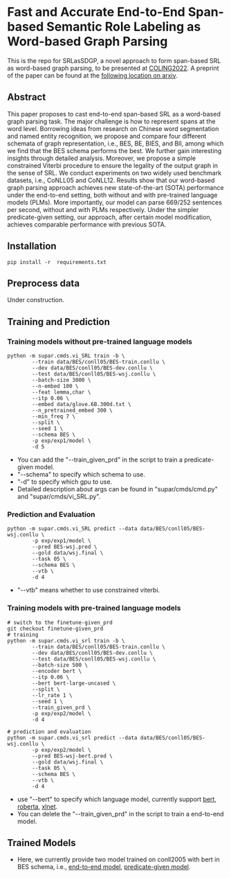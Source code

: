 # Fast and Accurate End-to-End Span-based Semantic Role Labeling as Word-based Graph Parsing
This is the repo for SRLasSDGP, a novel approach to form span-based SRL as word-based graph parsing, to be presented at [COLING2022](https://coling2022.org/coling). A preprint of the paper can be found at the [following location on arxiv](https://arxiv.org/abs/2112.02970).

## Abstract
This paper proposes to cast end-to-end span-based SRL as a  word-based graph parsing task. 
The major challenge is how to represent spans at the word level. 
Borrowing ideas from research on Chinese word  segmentation and named entity recognition, 
we propose and compare four different schemata of graph representation, i.e., BES, BE, BIES, and BII,
among which we find that the BES schema performs the best. 
We further gain interesting insights through detailed analysis. 
Moreover, we propose a simple constrained Viterbi procedure to ensure the legality of the output  graph in the sense of SRL. 
We conduct experiments on two widely used benchmark datasets, i.e., CoNLL05 and CoNLL12. 
Results show that our word-based graph parsing approach achieves new state-of-the-art (SOTA) performance under the end-to-end setting, both without and with pre-trained language models (PLMs). 
More importantly, our model can parse 669/252 sentences per second, without and with PLMs respectively. Under the simpler predicate-given setting, our approach, after certain model modification,  achieves comparable performance with previous SOTA.  

## Installation
```shell
pip install -r  requirements.txt
```

## Preprocess data
Under construction.

## Training and Prediction
### Training models without pre-trained language models
```
python -m supar.cmds.vi_SRL train -b \
        --train data/BES/conll05/BES-train.conllu \
        --dev data/BES/conll05/BES-dev.conllu \
        --test data/BES/conll05/BES-wsj.conllu \
        --batch-size 3000 \
        --n-embed 100 \
        --feat lemma,char \
        --itp 0.06 \
        --embed data/glove.6B.300d.txt \
        --n_pretrained_embed 300 \
        --min_freq 7 \
        --split \
        --seed 1 \
        --schema BES \
        -p exp/exp1/model \
        -d 5
```
* You can add the "--train_given_prd" in the script to train a predicate-given model.
* "--schema" to specify which schema to use.
* "-d" to specify which gpu to use.
* Detailed description about args can be found in "supar/cmds/cmd.py" and "supar/cmds/vi_SRL.py".

### Prediction and Evaluation
```
python -m supar.cmds.vi_SRL predict --data data/BES/conll05/BES-wsj.conllu \
        -p exp/exp1/model \
        --pred BES-wsj.pred \
        --gold data/wsj.final \
        --task 05 \
        --schema BES \
        --vtb \
        -d 4
```
* "--vtb" means whether to use constrained viterbi.

### Training models with pre-trained language models
```shell
# switch to the finetune-given_prd
git checkout finetune-given_prd
# training
python -m supar.cmds.vi_srl train -b \
        --train data/BES/conll05/BES-train.conllu \
        --dev data/BES/conll05/BES-dev.conllu \
        --test data/BES/conll05/BES-wsj.conllu \
        --batch-size 500 \
        --encoder bert \
        --itp 0.06 \
        --bert bert-large-uncased \
        --split \
        --lr_rate 1 \
        --seed 1 \
        --train_given_prd \
        -p exp/exp2/model \
        -d 4 

# prediction and evaluation
python -m supar.cmds.vi_srl predict --data data/BES/conll05/BES-wsj.conllu \
        -p exp/exp2/model \
        --pred BES-wsj-bert.pred \
        --gold data/wsj.final \
        --task 05 \
        --schema BES \
        --vtb \
        -d 4

```
* use "--bert" to specify which language model, currently support [bert](https://huggingface.co/bert-large-uncased), [roberta](https://huggingface.co/hfl/chinese-roberta-wwm-ext-large), [xlnet](https://huggingface.co/xlnet-large-cased).
* You can delete the "--train_given_prd" in the script to train a end-to-end model.

## Trained Models
* Here, we currently provide two model trained on conll2005 with bert in BES schema, i.e., [end-to-end model](https://drive.google.com/drive/folders/1DYF0DNhgrZKJUae2lNljU2v3xEO7N00R?usp=sharing), [predicate-given model](https://drive.google.com/drive/folders/1M7ukkIIj80UlALP7hoiWVfkSVBBXOeiD?usp=sharing).
